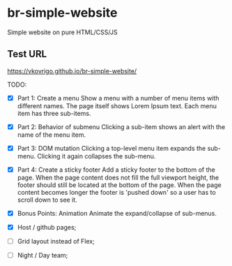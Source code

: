 # br-simple-website
Simple website on pure HTML/CSS/JS

## Test URL
https://vkovrigo.github.io/br-simple-website/

TODO:

- [x] Part 1: Create a menu
    Show a menu with a number of menu items with different names.
    The page itself shows Lorem Ipsum text. Each menu item has three sub-items.

- [x] Part 2: Behavior of submenu
    Clicking a sub-item shows an alert with the name of the menu item.
- [x] Part 3: DOM mutation
    Clicking a top-level menu item expands the sub-menu. Clicking it again collapses the sub-menu.
- [x] Part 4: Create a sticky footer
    Add a sticky footer to the bottom of the page. When the page content does not fill the full
    viewport height, the footer should still be located at the bottom of the page. When the page
    content becomes longer the footer is 'pushed down' so a user has to scroll down to see it.
- [x] Bonus Points: Animation
    Animate the expand/collapse of sub-menus.
- [x] Host / github pages;
- [ ] Grid layout instead of Flex;
- [ ] Night / Day team;
